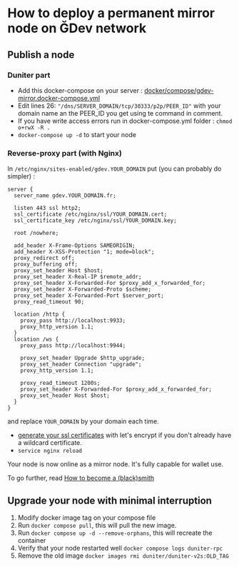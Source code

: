 # How to deploy a permanent mirror node on ĞDev network

## Publish a node

### Duniter part
- Add this docker-compose on your server :
[docker/compose/gdev-mirror.docker-compose.yml](https://git.duniter.org/nodes/rust/duniter-v2s/-/blob/master/docker/compose/gdev-mirror.docker-compose.yml)
- Edit lines 26: `"/dns/SERVER_DOMAIN/tcp/30333/p2p/PEER_ID"`
  with your domain name an the PEER_ID you get using te command in comment.
- If you have write access errors run in docker-compose.yml folder : `chmod o+rwX -R .`
- `docker-compose up -d` to start your node
### Reverse-proxy part (with Nginx)
In `/etc/nginx/sites-enabled/gdev.YOUR_DOMAIN` put (you can probably do simpler) :
```
server {
  server_name gdev.YOUR_DOMAIN.fr;

  listen 443 ssl http2;
  ssl_certificate /etc/nginx/ssl/YOUR_DOMAIN.cert;
  ssl_certificate_key /etc/nginx/ssl/YOUR_DOMAIN.key;

  root /nowhere;

  add_header X-Frame-Options SAMEORIGIN;
  add_header X-XSS-Protection "1; mode=block";
  proxy_redirect off;
  proxy_buffering off;
  proxy_set_header Host $host;
  proxy_set_header X-Real-IP $remote_addr;
  proxy_set_header X-Forwarded-For $proxy_add_x_forwarded_for;
  proxy_set_header X-Forwarded-Proto $scheme;
  proxy_set_header X-Forwarded-Port $server_port;
  proxy_read_timeout 90;

  location /http {
    proxy_pass http://localhost:9933;
    proxy_http_version 1.1;
  }
  location /ws {
    proxy_pass http://localhost:9944;

    proxy_set_header Upgrade $http_upgrade;
    proxy_set_header Connection "upgrade";
    proxy_http_version 1.1;

    proxy_read_timeout 1200s;
    proxy_set_header X-Forwarded-For $proxy_add_x_forwarded_for;
    proxy_set_header Host $host;
  }
}
```
and replace `YOUR_DOMAIN` by your domain each time.

- [generate your ssl certificates](https://github.com/acmesh-official/acme.sh) with let's encrypt
  if you don't already have a wildcard certificate.
- `service nginx reload`

Your node is now online as a mirror node. It's fully capable for wallet use.

To go further, read [How to become a (black)smith](./smith.md)

## Upgrade your node with minimal interruption

1. Modify docker image tag on your compose file
2. Run `docker compose pull`, this will pull the new image.
3. Run `docker compose up -d --remove-orphans`, this will recreate the container
4. Verify that your node restarted well `docker compose logs duniter-rpc`
5. Remove the old image `docker images rmi duniter/duniter-v2s:OLD_TAG`
